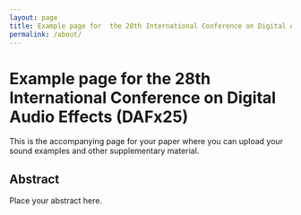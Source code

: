 ```yaml
---
layout: page
title: Example page for  the 28th International Conference on Digital Audio Effects (DAFx25)
permalink: /about/
---
```


#  Example page for  the 28th International Conference on Digital Audio Effects (DAFx25)

This is the accompanying page for your paper where you can upload your sound examples and other supplementary material.


## Abstract
Place your abstract here.
